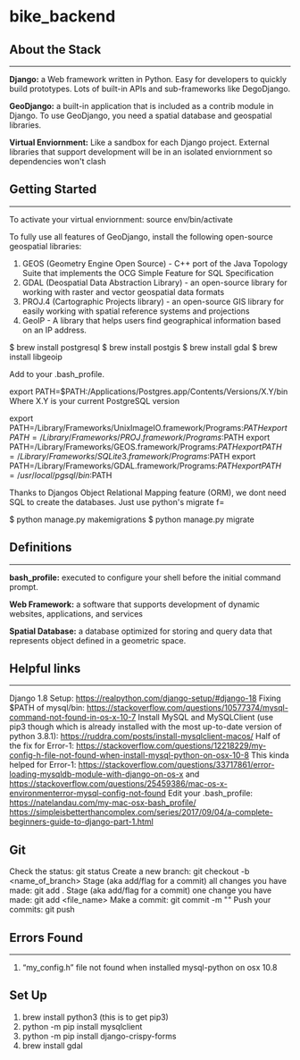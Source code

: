 # bike_backend

## About the Stack
---
**Django:** a Web framework written in Python. Easy for developers to quickly build prototypes. Lots of built-in APIs and sub-frameworks like DegoDjango.

**GeoDjango:** a built-in application that is included as a contrib module in Django. To use GeoDjango, you need a spatial database and geospatial libraries.

**Virtual Enviornment:** Like a sandbox for each Django project. External libraries that support development will be in an isolated enviornment so dependencies won't clash


## Getting Started
---

To activate your virtual enviornment: source env/bin/activate

To fully use all features of GeoDjango, install the following open-source geospatial libraries:
1. GEOS (Geometry Engine Open Source) - C++ port of the Java Topology Suite that implements the OCG Simple Feature for SQL Specification
2. GDAL (Deospatial Data Abstraction Library) - an open-source library for working with raster and vector geospatial data formats
3. PROJ.4 (Cartographic Projects library) - an open-source GIS library for easily working with spatial reference systems and projections
4. GeoIP - A library that helps users find geographical information based on an IP address.

$ brew install postgresql
$ brew install postgis
$ brew install gdal
$ brew install libgeoip

Add to your .bash_profile. 

export PATH=$PATH:/Applications/Postgres.app/Contents/Versions/X.Y/bin
    Where X.Y is your current PostgreSQL version

export PATH=/Library/Frameworks/UnixImageIO.framework/Programs:$PATH
export PATH=/Library/Frameworks/PROJ.framework/Programs:$PATH
export PATH=/Library/Frameworks/GEOS.framework/Programs:$PATH
export PATH=/Library/Frameworks/SQLite3.framework/Programs:$PATH
export PATH=/Library/Frameworks/GDAL.framework/Programs:$PATH
export PATH=/usr/local/pgsql/bin:$PATH

Thanks to Djangos Object Relational Mapping feature (ORM), we dont need SQL to create the databases. Just use python's migrate f=

$ python manage.py makemigrations
$ python manage.py migrate

## Definitions
---
**bash_profile:**  executed to configure your shell before the initial command prompt.

**Web Framework:** a software that supports development of dynamic websites, applications, and services

**Spatial Database:** a database optimized for storing and query data that represents object defined in a geometric space. 

## Helpful links
---
Django 1.8 Setup: https://realpython.com/django-setup/#django-18
Fixing $PATH of mysql/bin: https://stackoverflow.com/questions/10577374/mysql-command-not-found-in-os-x-10-7
Install MySQL and MySQLClient (use pip3 though which is already installed with the most up-to-date version of python 3.8.1): https://ruddra.com/posts/install-mysqlclient-macos/
Half of the fix for Error-1: https://stackoverflow.com/questions/12218229/my-config-h-file-not-found-when-install-mysql-python-on-osx-10-8
This kinda helped for Error-1: https://stackoverflow.com/questions/33717861/error-loading-mysqldb-module-with-django-on-os-x and https://stackoverflow.com/questions/25459386/mac-os-x-environmenterror-mysql-config-not-found
Edit your .bash_profile: https://natelandau.com/my-mac-osx-bash_profile/
https://simpleisbetterthancomplex.com/series/2017/09/04/a-complete-beginners-guide-to-django-part-1.html

## Git
Check the status: git status
Create a new branch: git checkout -b <name_of_branch>
Stage (aka add/flag for a commit) all changes you have made: git add .
Stage (aka add/flag for a commit) one change you have made: git add <file_name>
Make a commit: git commit -m "<message>"
Push your commits: git push

## Errors Found
---
1. “my_config.h” file not found when installed mysql-python on osx 10.8

## Set Up
1. brew install python3 (this is to get pip3)
2. python -m pip install mysqlclient
3. python -m pip install django-crispy-forms
5. brew install gdal